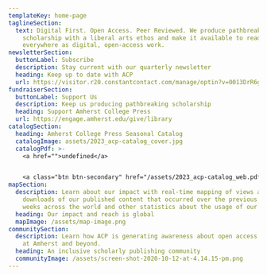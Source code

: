 ```yaml
---
templateKey: home-page
taglineSection:
  text: Digital First. Open Access. Peer Reviewed. We produce pathbreaking
    scholarship with a liberal arts ethos and make it available to readers
    everywhere as digital, open-access work.
newsletterSection:
  buttonLabel: Subscribe
  description: Stay current with our quarterly newsletter
  heading: Keep up to date with ACP
  url: https://visitor.r20.constantcontact.com/manage/optin?v=0013DrR6g8m_-n07OrbI1eZRz5CjLmfcdeXQPZX4RlDGW9zhWbxaf90uX_8hMD9IXD2pSe5XnutydjyXery33ZRgKEOSwQbT9bWpgP0TFN-LGE%3D
fundraiserSection:
  buttonLabel: Support Us
  description: Keep us producing pathbreaking scholarship
  heading: Support Amherst College Press
  url: https://engage.amherst.edu/give/library
catalogSection:
  heading: Amherst College Press Seasonal Catalog
  catalogImage: assets/2023_acp-catalog_cover.jpg
  catalogPdf: >-
    <a href="">undefined</a>


    <a class="btn btn-secondary" href="/assets/2023_acp-catalog_web.pdf">Explore our Catalog</a>
mapSection:
  description: Learn about our impact with real-time mapping of views and
    downloads of our published content that occurred over the previous four
    weeks across the world and other statistics about the usage of our books.
  heading: Our impact and reach is global
  mapImage: /assets/map-image.png
communitySection:
  description: Learn how ACP is generating awareness about open access publishing
    at Amherst and beyond.
  heading: An inclusive scholarly publishing community
  communityImage: /assets/screen-shot-2020-10-12-at-4.14.15-pm.png
---
```

